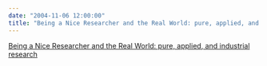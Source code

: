 ```yaml
---
date: "2004-11-06 12:00:00"
title: "Being a Nice Researcher and the Real World: pure, applied, and industrial research"
---
```


[Being a Nice Researcher and the Real World: pure, applied, and industrial research](/lemire/blog/2004/11-06-research-and-the-real-world-pure-applied-and-industrial-research)

